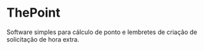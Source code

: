 # ThePoint
Software simples para cálculo de ponto e lembretes de criação de solicitação de hora extra.
